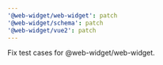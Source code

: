 ```yaml
---
'@web-widget/web-widget': patch
'@web-widget/schema': patch
'@web-widget/vue2': patch
---
```


Fix test cases for @web-widget/web-widget.

